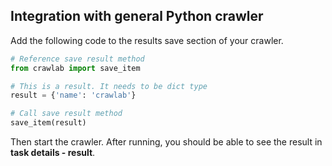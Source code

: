 ## Integration with general Python crawler

Add the following code to the results save section of your crawler.

```python
# Reference save result method
from crawlab import save_item

# This is a result. It needs to be dict type
result = {'name': 'crawlab'}

# Call save result method
save_item(result)
```

Then start the crawler. After running, you should be able to see the result in **task details - result**.
